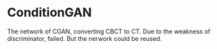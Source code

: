 # ConditionGAN

The network of CGAN, converting CBCT to CT.
Due to the weakness of discriminator, failed.
But the nerwork could be reused.
